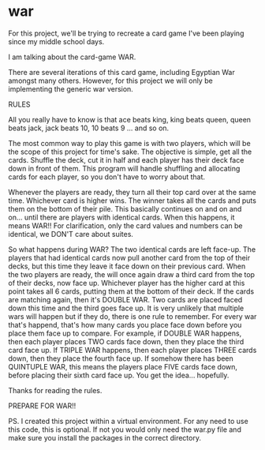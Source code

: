 # war

For this project, we'll be trying to recreate a card game I've been playing since my middle school days. 

I am talking about the card-game WAR. 


There are several iterations of this card game, including Egyptian War amongst many others. However, for this project we will only be implementing the generic war version.  

RULES

All you really have to know is that ace beats king, king beats queen, queen beats jack, jack beats 10, 10 beats 9 ... and so on. 

The most common way to play this game is with two players, which will be the scope of this project for time's sake. The objective is simple, get all the cards. Shuffle the deck, cut it in half and each player has their deck face down in front of them. This program will handle shuffling and allocating cards for each player, so you don't have to worry about that. 

Whenever the players are ready, they turn all their top card over at the same time. Whichever card is higher wins. The winner takes all the cards and puts them on the bottom of their pile. This basically continues on and on and on... until there are players with identical cards. When this happens, it means WAR!! For clarification, only the card values and numbers can be identical, we DON'T care about suites. 

So what happens during WAR? The two identical cards are left face-up. The players that had identical cards now pull another card from the top of their decks, but this time they leave it face down on their previous card. When the two players are ready, the will once again draw a third card from the top of their decks, now face up. Whichever player has the higher card at this point takes all 6 cards, putting them at the bottom of their deck. If the cards are matching again, then it's DOUBLE WAR. Two cards are placed faced down this time and the third goes face up. It is very unlikely that multiple wars will happen but if they do, there is one rule to remember. For every war that's happend, that's how many cards you place face down before you place them face up to compare. For example, if DOUBLE WAR happens, then each player places TWO cards face down, then they place the third card face up. If TRIPLE WAR happens, then each player places THREE cards down, then they place the fourth face up. If somehow there has been QUINTUPLE WAR, this means the players place FIVE cards face down, before placing their sixth card face up. You get the idea... hopefully. 

Thanks for reading the rules.

PREPARE FOR WAR!!

PS. I created this project within a virtual environment. For any need to use this code, this is optional. If not you would only need the war.py file and make sure you install the packages in the correct directory.